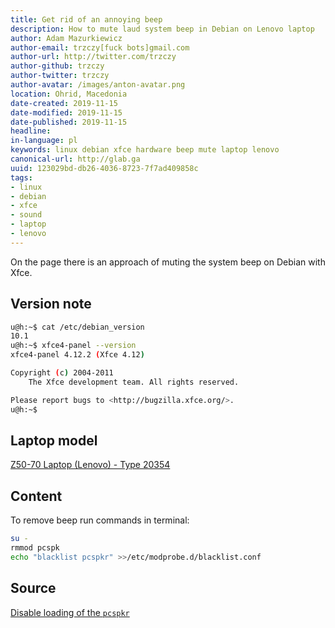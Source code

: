 ```yaml
---
title: Get rid of an annoying beep
description: How to mute laud system beep in Debian on Lenovo laptop
author: Adam Mazurkiewicz
author-email: trzczy[fuck bots]gmail.com
author-url: http://twitter.com/trzczy
author-github: trzczy
author-twitter: trzczy
author-avatar: /images/anton-avatar.png
location: Ohrid, Macedonia
date-created: 2019-11-15
date-modified: 2019-11-15
date-published: 2019-11-15
headline:
in-language: pl
keywords: linux debian xfce hardware beep mute laptop lenovo
canonical-url: http://glab.ga
uuid: 123029bd-db26-4036-8723-7f7ad409858c
tags:
- linux
- debian
- xfce
- sound
- laptop
- lenovo
---
```


On the page there is an approach of muting the system beep on Debian with Xfce.

## Version note

```bash
u@h:~$ cat /etc/debian_version
10.1
u@h:~$ xfce4-panel --version
xfce4-panel 4.12.2 (Xfce 4.12)

Copyright (c) 2004-2011
	The Xfce development team. All rights reserved.

Please report bugs to <http://bugzilla.xfce.org/>.
u@h:~$
```

## Laptop model

[Z50-70 Laptop (Lenovo) - Type 20354](https://pcsupport.lenovo.com/us/en/products/laptops-and-netbooks/lenovo-z-series-laptops/lenovo-z50-70/20354/downloads/driver-list/)

## Content

To remove beep run commands in terminal:

```bash
su -
rmmod pcspk
echo "blacklist pcspkr" >>/etc/modprobe.d/blacklist.conf
```


## Source

[Disable loading of the `pcspkr`](https://unix.stackexchange.com/a/453018/204439)

